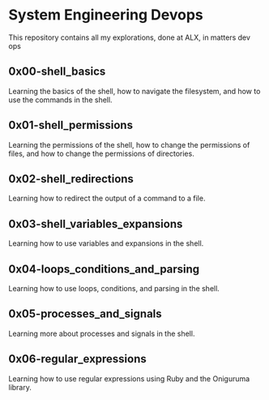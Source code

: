 # System Engineering Devops

This repository contains all my explorations, done at ALX, in matters dev ops

## 0x00-shell_basics

Learning the basics of the shell, how to navigate the filesystem, and how to use the commands in the shell.

## 0x01-shell_permissions

Learning the permissions of the shell, how to change the permissions of files, and how to change the permissions of directories.

## 0x02-shell_redirections

Learning how to redirect the output of a command to a file.

## 0x03-shell_variables_expansions

Learning how to use variables and expansions in the shell.

## 0x04-loops_conditions_and_parsing

Learning how to use loops, conditions, and parsing in the shell.

## 0x05-processes_and_signals

Learning more about processes and signals in the shell.

## 0x06-regular_expressions

Learning how to use regular expressions using Ruby and the Oniguruma library.
